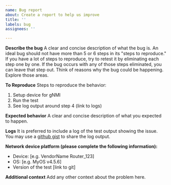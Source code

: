 ```yaml
---
name: Bug report
about: Create a report to help us improve
title: ''
labels: bug
assignees: ''

---
```


**Describe the bug**
A clear and concise description of what the bug is.  An ideal bug
should not have more than 5 or 6 steps in its "steps to reproduce."
If you have a lot of steps to reproduce, try to retest it by eliminating
each step one by one. If the bug occurs with any of those steps
eliminated, you can leave that step out. Think of reasons why the bug
could be happening. Explore those areas.

**To Reproduce**
Steps to reproduce the behavior:
1. Setup device for gNMI
2. Run the test
3. See log output around step 4 (link to logs)

**Expected behavior**
A clear and concise description of what you expected to happen.

**Logs**
It is preferred to include a log of the test output showing the issue.  You may use a [github gist](https://docs.github.com/en/get-started/writing-on-github/editing-and-sharing-content-with-gists/creating-gists) to share the log output.

**Network device platform (please complete the following information):**
 - Device: [e.g. VendorName Router_123]
 - OS: [e.g. MyOS v4.5.6]
 - Version of the test [link to git]

**Additional context**
Add any other context about the problem here.
